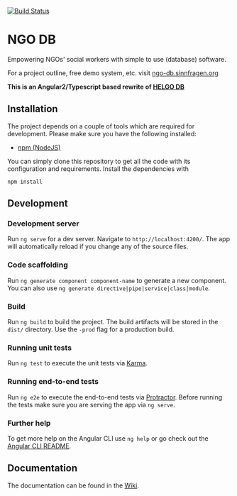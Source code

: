 [![Build Status](https://travis-ci.org/NGO-DB/ndb-core.svg?branch=master)](https://travis-ci.org/NGO-DB/ndb-core)

# NGO DB
Empowering NGOs' social workers with simple to use (database) software.

For a project outline, free demo system, etc. visit [ngo-db.sinnfragen.org](http://ngo-db.sinnfragen.org/)

**This is an Angular2/Typescript based rewrite of [HELGO DB](https://github.com/NGO-DB/helgo_db)**


## Installation
The project depends on a couple of tools which are required for development. Please make sure you have the following installed:
- [npm (NodeJS)](https://www.npmjs.org/)

You can simply clone this repository to get all the code with its configuration and requirements.
Install the dependencies with
```
npm install
```

## Development

### Development server

Run `ng serve` for a dev server. Navigate to `http://localhost:4200/`. The app will automatically reload if you change any of the source files.

### Code scaffolding

Run `ng generate component component-name` to generate a new component. You can also use `ng generate directive|pipe|service|class|module`.

### Build

Run `ng build` to build the project. The build artifacts will be stored in the `dist/` directory. Use the `-prod` flag for a production build.

### Running unit tests

Run `ng test` to execute the unit tests via [Karma](https://karma-runner.github.io).

### Running end-to-end tests

Run `ng e2e` to execute the end-to-end tests via [Protractor](http://www.protractortest.org/).
Before running the tests make sure you are serving the app via `ng serve`.

### Further help

To get more help on the Angular CLI use `ng help` or go check out the [Angular CLI README](https://github.com/angular/angular-cli/blob/master/README.md).

## Documentation

The documentation can be found in the [Wiki](https://github.com/NGO-DB/ndb-core/wiki).

